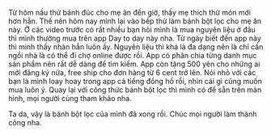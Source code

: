 Từ hôm nấu thử bánh đúc cho mẹ ăn đến giờ, thấy mẹ thích thử món mới hơn hẳn. Thế nên hôm nay mình lại vào bếp thử làm bánh bột lọc cho mẹ ăn này. Ở các video trước có rất nhiều bạn hỏi mình là mua nguyên liệu ở đâu thì mình thường mua trên app Day to day này nha. Từ ngày biết đến app này thì mình thấy nhàn hẳn luôn ấy. Nguyên liệu thì khá là đa dạng nên là chỉ cần ngồi nhà là có thể đi chợ online được rồi. App có phân chia từng danh mục sản phẩm nên rất dễ dàng để tìm kiếm. App còn tặng 500 yên cho những ai mới đăng ký nữa, free ship cho đơn hàng từ 6 cent trở lên. Nói nhỏ với các bạn là mình loay hoay trong app cả tiếng đồng hồ rồi, nhìn cái gì cũng muốn mua luôn ý. Quay lại với công thức bánh bột lọc thì mình có để sẵn trên màn hình, mọi người cùng tham khảo nha.

Ta da, vậy là bánh bột lọc của mình đã xong rồi. Chúc mọi người làm thành công nha.